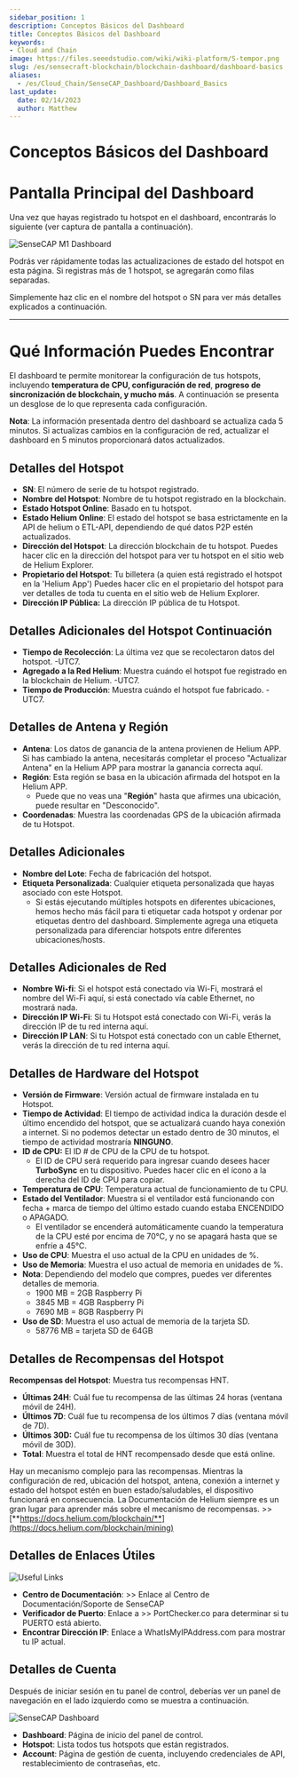 ```yaml
---
sidebar_position: 1
description: Conceptos Básicos del Dashboard
title: Conceptos Básicos del Dashboard
keywords:
- Cloud and Chain
image: https://files.seeedstudio.com/wiki/wiki-platform/S-tempor.png
slug: /es/sensecraft-blockchain/blockchain-dashboard/dashboard-basics
aliases:
  - /es/Cloud_Chain/SenseCAP_Dashboard/Dashboard_Basics
last_update:
  date: 02/14/2023
  author: Matthew
---
```


# Conceptos Básicos del Dashboard

**Pantalla Principal del Dashboard**
=========================

Una vez que hayas registrado tu hotspot en el dashboard, encontrarás lo siguiente (ver captura de pantalla a continuación).

![SenseCAP M1 Dashboard](https://www.sensecapmx.com/wp-content/uploads/2022/07/sensecap-m1-dashboard.png)

Podrás ver rápidamente todas las actualizaciones de estado del hotspot en esta página. Si registras más de 1 hotspot, se agregarán como filas separadas.

Simplemente haz clic en el nombre del hotspot o SN para ver más detalles explicados a continuación.

* * *

**Qué Información Puedes Encontrar**
=================================

El dashboard te permite monitorear la configuración de tus hotspots, incluyendo **temperatura de CPU, configuración de red**, **progreso de sincronización de blockchain, y mucho más**. A continuación se presenta un desglose de lo que representa cada configuración.

**Nota**: La información presentada dentro del dashboard se actualiza cada 5 minutos. Si actualizas cambios en la configuración de red, actualizar el dashboard en 5 minutos proporcionará datos actualizados.

**Detalles del Hotspot**
-------------------

- **SN**: El número de serie de tu hotspot registrado.
- **Nombre del Hotspot**: Nombre de tu hotspot registrado en la blockchain.
- **Estado Hotspot Online**: Basado en tu hotspot.
- **Estado Helium Online**: El estado del hotspot se basa estrictamente en la API de helium o ETL-API, dependiendo de qué datos P2P estén actualizados.
- **Dirección del Hotspot**: La dirección blockchain de tu hotspot. Puedes hacer clic en la dirección del hotspot para ver tu hotspot en el sitio web de Helium Explorer.
- **Propietario del Hotspot**: Tu billetera (a quien está registrado el hotspot en la 'Helium App') Puedes hacer clic en el propietario del hotspot para ver detalles de toda tu cuenta en el sitio web de Helium Explorer.
- **Dirección IP Pública:** La dirección IP pública de tu Hotspot.

**Detalles Adicionales del Hotspot Continuación**
----------------------------------------

- **Tiempo de Recolección**: La última vez que se recolectaron datos del hotspot. -UTC7.
- **Agregado a la Red Helium**: Muestra cuándo el hotspot fue registrado en la blockchain de Helium. -UTC7.
- **Tiempo de Producción**: Muestra cuándo el hotspot fue fabricado. -UTC7.

**Detalles de Antena y Región**
----------------------------

- **Antena**: Los datos de ganancia de la antena provienen de Helium APP. Si has cambiado la antena, necesitarás completar el proceso "Actualizar Antena" en la Helium APP para mostrar la ganancia correcta aquí.
- **Región**: Esta región se basa en la ubicación afirmada del hotspot en la Helium APP.
  - Puede que no veas una "**Región**" hasta que afirmes una ubicación, puede resultar en "Desconocido".
- **Coordenadas**: Muestra las coordenadas GPS de la ubicación afirmada de tu Hotspot.

**Detalles Adicionales**
----------------------

- **Nombre del Lote**: Fecha de fabricación del hotspot.
- **Etiqueta Personalizada**: Cualquier etiqueta personalizada que hayas asociado con este Hotspot.
  - Si estás ejecutando múltiples hotspots en diferentes ubicaciones, hemos hecho más fácil para ti etiquetar cada hotspot y ordenar por etiquetas dentro del dashboard. Simplemente agrega una etiqueta personalizada para diferenciar hotspots entre diferentes ubicaciones/hosts.

**Detalles Adicionales de Red**
------------------------------

- **Nombre Wi-fi**: Si el hotspot está conectado vía Wi-Fi, mostrará el nombre del Wi-Fi aquí, si está conectado vía cable Ethernet, no mostrará nada.
- **Dirección IP Wi-Fi**: Si tu Hotspot está conectado con Wi-Fi, verás la dirección IP de tu red interna aquí.
- **Dirección IP LAN**: Si tu Hotspot está conectado con un cable Ethernet, verás la dirección de tu red interna aquí.

**Detalles de Hardware del Hotspot**
----------------------------

- **Versión de Firmware**: Versión actual de firmware instalada en tu Hotspot.
- **Tiempo de Actividad**: El tiempo de actividad indica la duración desde el último encendido del hotspot, que se actualizará cuando haya conexión a internet. Si no podemos detectar un estado dentro de 30 minutos, el tiempo de actividad mostraría **NINGUNO**.
- **ID de CPU:** El ID # de CPU de la CPU de tu hotspot.
  - El ID de CPU será requerido para ingresar cuando desees hacer **TurboSync** en tu dispositivo. Puedes hacer clic en el ícono a la derecha del ID de CPU para copiar.
- **Temperatura de CPU**: Temperatura actual de funcionamiento de tu CPU.
- **Estado del Ventilador**: Muestra si el ventilador está funcionando con fecha + marca de tiempo del último estado cuando estaba ENCENDIDO o APAGADO.
  - El ventilador se encenderá automáticamente cuando la temperatura de la CPU esté por encima de 70℃, y no se apagará hasta que se enfríe a 45℃.
- **Uso de CPU**: Muestra el uso actual de la CPU en unidades de %.
- **Uso de Memoria**: Muestra el uso actual de memoria en unidades de %.
- **Nota**: Dependiendo del modelo que compres, puedes ver diferentes detalles de memoria.
  - 1900 MB = 2GB Raspberry Pi
  - 3845 MB = 4GB Raspberry Pi
  - 7690 MB = 8GB Raspberry Pi
- **Uso de SD**: Muestra el uso actual de memoria de la tarjeta SD.
  - 58776 MB = tarjeta SD de 64GB

**Detalles de Recompensas del Hotspot**
--------------------------

**Recompensas del Hotspot**: Muestra tus recompensas HNT.

- **Últimas 24H**: Cuál fue tu recompensa de las últimas 24 horas (ventana móvil de 24H).
- **Últimos 7D**: Cuál fue tu recompensa de los últimos 7 días (ventana móvil de 7D).
- **Últimos 30D:** Cuál fue tu recompensa de los últimos 30 días (ventana móvil de 30D).
- **Total**: Muestra el total de HNT recompensado desde que está online.

Hay un mecanismo complejo para las recompensas. Mientras la configuración de red, ubicación del hotspot, antena, conexión a internet y estado del hotspot estén en buen estado/saludables, el dispositivo funcionará en consecuencia. La Documentación de Helium siempre es un gran lugar para aprender más sobre el mecanismo de recompensas. >>[**https://docs.helium.com/blockchain/**](https://docs.helium.com/blockchain/mining)

**Detalles de Enlaces Útiles**
------------------------

![Useful Links](https://www.sensecapmx.com/wp-content/uploads/2022/07/useful-links-1.png)

- **Centro de Documentación**: >> Enlace al Centro de Documentación/Soporte de SenseCAP
- **Verificador de Puerto**: Enlace a >> PortChecker.co para determinar si tu PUERTO está abierto.
- **Encontrar Dirección IP**: Enlace a WhatIsMyIPAddress.com para mostrar tu IP actual.

**Detalles de Cuenta**
-------------------

Después de iniciar sesión en tu panel de control, deberías ver un panel de navegación en el lado izquierdo como se muestra a continuación.

![SenseCAP Dashboard](https://www.sensecapmx.com/wp-content/uploads/2022/07/image-13-1.png)

- **Dashboard**: Página de inicio del panel de control.
- **Hotspot**: Lista todos tus hotspots que están registrados.
- **Account**: Página de gestión de cuenta, incluyendo credenciales de API, restablecimiento de contraseñas, etc.
